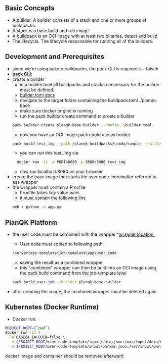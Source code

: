 ## Basic Concepts

* A builder. A builder consists of a stack and one or more groups of buildpacks.
* A stack is a base build and run image.
* A buildpack is an OCI image with at least two binaries, detect and build.
* The lifecycle. The lifecycle responsible for running all of the builders.


## Development and Prerequisites

* since we're using paketo buildpacks, the pack CLI is required <-- falsch
* **[pack CLI](https://buildpacks.io/docs/tools/pack/)**:   
* create a builder
  * in a builder.toml all buildpacks and stacks neccessary for the builder must be defined.
  * [builder.toml docs](https://buildpacks.io/docs/reference/config/builder-config/)
  * navigate to the target folder containing the buildpack.toml ./planqk-base
  * make sure docker engine is running
  *  run the pack builder create command to create a builder 
  ```bash 
  pack builder create planqk-base-builder --config .\builder.toml
  ```
  * now you have an OCI image pack could use as builder 
  ```bash 
  pack build test_img --path /planqk-buildpacks/conda/sample --builder planqk-base-builder
  ```
  * you can run this test_img via:
  ```bash
    docker run -it -e PORT=8080 -p 8080:8080 test_img
  ```
  * now run localhost:8080 on your browser
* create the base image that starts the user code. hereinafter referred to ass wrapper 
* the wrapper must contain a Procfile
  * Procfile takes key value pairs
  * it must contain the following line
  ```bash
  web : python -m app.py
  ```




## PlanQK Platform

* the user code must be combined with the wrapper
  *[wrapper location:](https://gitlab.com/StoneOne/planqk/serverless-template/-/tree/main/job-template?ref_type=heads)
  * User code must copied to following path:

  ```bash
  \serverless-template\job-template\app\user_code
  ``` 
  *  saving the result as a combined wrapper
  * this "combined" wrapper can then be built into an OCI image using the pack build command from the job-template level
  ```bash
  pack build user-job --builder planqk-base-builder
  ```
* after creating the image, the combined wrapper must be deleted again


## Kubernetes (Docker Runtime)



* Docker run:
```bash
PROJECT_ROOT=(`pwd`) 
docker run -it \
  -e BASE64_ENCODED=false \
  -v $PROJECT_ROOT/user-code-template/input/data.json:/var/input/data/data.json \
  -v $PROJECT_ROOT/user-code-template/input/params.json:/var/input/params/params.json \
```
docker image and container should be removed afterward